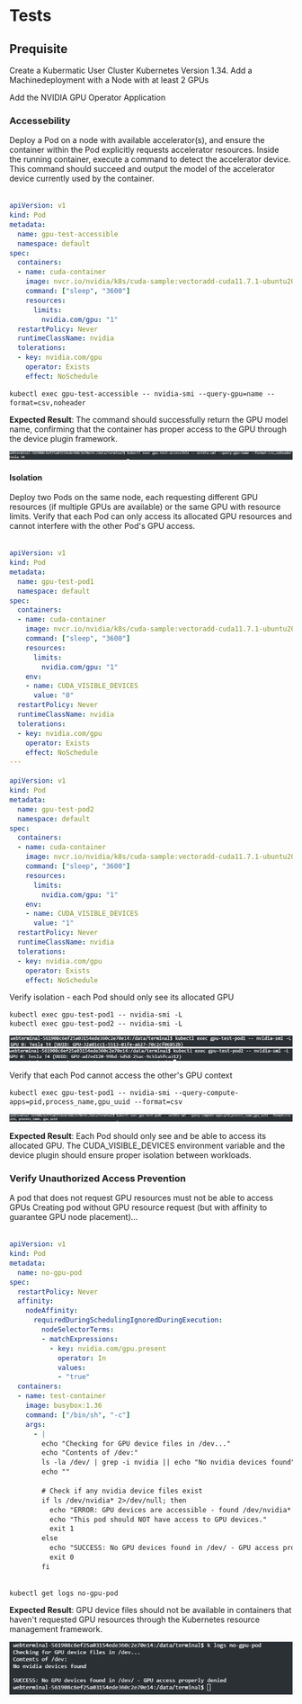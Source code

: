 # Tests

## Prequisite

Create a Kubermatic User Cluster Kubernetes Version 1.34. 
Add a Machinedeployment with a Node with at least 2 GPUs

Add the NVIDIA GPU Operator Application

### Accessebility 

Deploy a Pod on a node with available accelerator(s), and ensure the container within the Pod explicitly requests accelerator resources. Inside the running container, execute a command to detect the accelerator device. This command should succeed and output the model of the accelerator device currently used by the container.

````yaml

apiVersion: v1
kind: Pod
metadata:
  name: gpu-test-accessible
  namespace: default
spec:
  containers:
  - name: cuda-container
    image: nvcr.io/nvidia/k8s/cuda-sample:vectoradd-cuda11.7.1-ubuntu20.04
    command: ["sleep", "3600"]
    resources:
      limits:
        nvidia.com/gpu: "1"
  restartPolicy: Never
  runtimeClassName: nvidia
  tolerations:
  - key: nvidia.com/gpu
    operator: Exists
    effect: NoSchedule

````
````shell
kubectl exec gpu-test-accessible -- nvidia-smi --query-gpu=name --format=csv,noheader
````
**Expected Result**: The command should successfully return the GPU model name, confirming that the container has proper access to the GPU through the device plugin framework.

![Tesla T4](access.jpg)

#### Isolation

Deploy two Pods on the same node, each requesting different GPU resources (if multiple GPUs are available) or the same GPU with resource limits. Verify that each Pod can only access its allocated GPU resources and cannot interfere with the other Pod's GPU access.

````yaml

apiVersion: v1
kind: Pod
metadata:
  name: gpu-test-pod1
  namespace: default
spec:
  containers:
  - name: cuda-container
    image: nvcr.io/nvidia/k8s/cuda-sample:vectoradd-cuda11.7.1-ubuntu20.04
    command: ["sleep", "3600"]
    resources:
      limits:
        nvidia.com/gpu: "1"
    env:
    - name: CUDA_VISIBLE_DEVICES
      value: "0"
  restartPolicy: Never
  runtimeClassName: nvidia
  tolerations:
  - key: nvidia.com/gpu
    operator: Exists
    effect: NoSchedule
---

apiVersion: v1
kind: Pod
metadata:
  name: gpu-test-pod2
  namespace: default
spec:
  containers:
  - name: cuda-container
    image: nvcr.io/nvidia/k8s/cuda-sample:vectoradd-cuda11.7.1-ubuntu20.04
    command: ["sleep", "3600"]
    resources:
      limits:
        nvidia.com/gpu: "1"
    env:
    - name: CUDA_VISIBLE_DEVICES
      value: "1"
  restartPolicy: Never
  runtimeClassName: nvidia
  tolerations:
  - key: nvidia.com/gpu
    operator: Exists
    effect: NoSchedule

````

Verify isolation - each Pod should only see its allocated GPU

````shell
kubectl exec gpu-test-pod1 -- nvidia-smi -L
kubectl exec gpu-test-pod2 -- nvidia-smi -L
````

![gpu-test-pod1 GPU](seperation.jpg)
![gpu-test-pod1 GPU](seeperation2.jpg)

Verify that each Pod cannot access the other's GPU context
````shell
kubectl exec gpu-test-pod1 -- nvidia-smi --query-compute-apps=pid,process_name,gpu_uuid --format=csv
````

![seperation3.jpg](seperation3.jpg)

**Expected Result**: Each Pod should only see and be able to access its allocated GPU. The CUDA_VISIBLE_DEVICES environment variable and the device plugin should ensure proper isolation between workloads.

### Verify Unauthorized Access Prevention

A pod that does not request GPU resources must not be able to access GPUs
Creating pod without GPU resource request (but with affinity to guarantee GPU node placement)...

````yaml

apiVersion: v1
kind: Pod
metadata:
  name: no-gpu-pod
spec:
  restartPolicy: Never
  affinity:
    nodeAffinity:
      requiredDuringSchedulingIgnoredDuringExecution:
        nodeSelectorTerms:
        - matchExpressions:
          - key: nvidia.com/gpu.present
            operator: In
            values:
            - "true"
  containers:
  - name: test-container
    image: busybox:1.36
    command: ["/bin/sh", "-c"]
    args:
      - |
        echo "Checking for GPU device files in /dev..."
        echo "Contents of /dev:"
        ls -la /dev/ | grep -i nvidia || echo "No nvidia devices found"
        echo ""

        # Check if any nvidia device files exist
        if ls /dev/nvidia* 2>/dev/null; then
          echo "ERROR: GPU devices are accessible - found /dev/nvidia* devices!"
          echo "This pod should NOT have access to GPU devices."
          exit 1
        else
          echo "SUCCESS: No GPU devices found in /dev/ - GPU access properly denied"
          exit 0
        fi

````

````shell

kubectl get logs no-gpu-pod

````

**Expected Result**: GPU device files should not be available in containers that haven't requested GPU resources through the Kubernetes resource management framework.

![co content found](noaccess.jpg)

